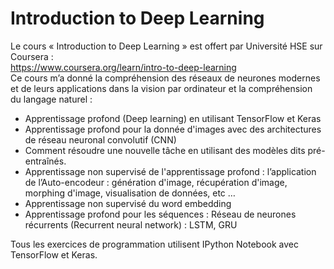 # Introduction to Deep Learning
Le cours « Introduction to Deep Learning » est offert par Université HSE sur Coursera : \
https://www.coursera.org/learn/intro-to-deep-learning \
Ce cours m’a donné la compréhension des réseaux de neurones modernes et de leurs applications dans la vision par ordinateur et la compréhension du langage naturel :
- Apprentissage profond (Deep learning) en utilisant TensorFlow et Keras
- Apprentissage profond pour la donnée d'images avec des architectures de réseau neuronal convolutif (CNN)
- Comment résoudre une nouvelle tâche en utilisant des modèles dits pré-entraînés.
- Apprentissage non supervisé de l'apprentissage profond : l’application de l’Auto-encodeur : génération d'image, récupération d'image, morphing d'image, visualisation de données, etc …
- Apprentissage non supervisé du word embedding
- Apprentissage profond pour les séquences : Réseau de neurones récurrents (Recurrent neural network) : LSTM, GRU 

Tous les exercices de programmation utilisent IPython Notebook avec TensorFlow et Keras.



